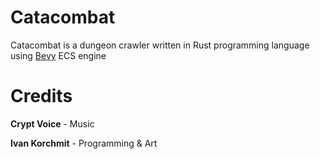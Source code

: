 # Catacombat

Catacombat is a dungeon crawler written in Rust programming language using [Bevy](https://bevyengine.org) ECS engine


# Credits

**Crypt Voice** - Music

**Ivan Korchmit** - Programming & Art